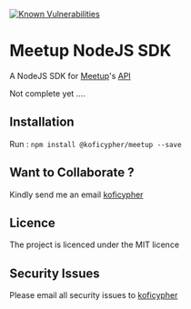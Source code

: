 [![Known Vulnerabilities](https://snyk.io/test/github/koficypher/meetup/badge.svg?targetFile=package.json)](https://snyk.io/test/github/koficypher/meetup?targetFile=package.json)

# Meetup NodeJS SDK
A NodeJS SDK for [Meetup](https://meetup.com)'s [API](https://www.meetup.com/meetup_api/)

Not complete yet ....

## Installation
Run :
`npm install @koficypher/meetup --save`

## Want to Collaborate ?
Kindly send me an email [koficypher](mailto:skcypher6@gmail.com)

## Licence
The project is licenced under the MIT licence

## Security Issues
Please email all security issues to [koficypher](mailto:skcypher6@gmail.com)